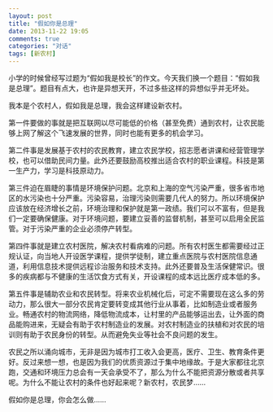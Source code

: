 ```yaml
---
layout: post
title: "假如你是总理"
date: 2013-11-22 19:05
comments: true
categories: "对话"
tags: [新农村]
---
```

小学的时候曾经写过题为“假如我是校长”的作文。今天我们换一个题目：“假如我是总理”。题目有点大，也许是异想天开，不过多些这样的异想似乎并无坏处。  

我本是个农村人，假如我是总理，我会这样建设新农村。  

第一件要做的事就是把互联网以尽可能低的价格（甚至免费）通到农村，让农民能够上网了解这个飞速发展的世界，同时也能有更多的机会学习。  

第二件事是发展基于农村的农民教育，建立农民学校，招志愿者讲课和经营管理学校，也可以借助民间力量。此外还要鼓励高校推出适合农村的职业课程。科技是第一生产力，学习是科技原动力。  

第三件迫在眉睫的事情是环境保护问题。北京和上海的空气污染严重，很多省市地区的水污染也十分严重。污染容易，治理污染则需要几代人的努力。所以环境保护应该放在经济增长之前，环境治理和保护就是第一政绩。我们可以不富有，但是我们一定要确保健康。对于环境问题，要建立妥善的监督机制，甚至可以启用全民监管。对于污染严重的企业必须停产转型。  

第四件事就是建立农村医院，解决农村看病难的问题。所有农村医生都需要经过正规认证，向当地人开设医学课程，提供学徒制，建立重点医院与农村医院信息通道，利用信息技术提供远程诊治服务和技术支持。此外还要普及生活保健常识。很多的疾病都与不健康的生活饮食方式有关，开设课程的成本远比医疗成本低的多。  

第五件事是辅助农业和农民转型。将来农业机械化后，可定不需要现在这么多的劳动力，那么很大一部分农民肯定要转变成其他行业从事着，比如制造业或者服务业。畅通农村的物流网络，降低物流成本，让村里的产品能够运出去，让外面的商品能购进来，无疑会有助于农村制造业的发展。对农村制造业的扶植和对农民的培训则有助于农民身份的转型。从而避免失业等社会不良问题的发生。  

农民之所以涌向城市，无非是因为城市打工收入会更高，医疗、卫生、教育条件更好。反过来想一想，也是因为我们的优质资源过于集中地缘故。于是大家都往北京跑，交通和环境压力总会有一天会承受不了，那么为什么不能把资源分散或者共享呢。为什么不能让农村的条件也好起来呢？新农村，农民梦……  

假如你是总理，你会怎么做……  
